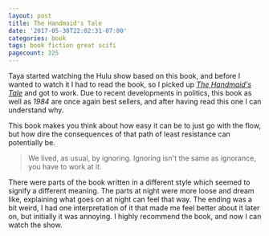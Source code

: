 ```yaml
---
layout: post
title: The Handmaid's Tale
date: '2017-05-30T22:02:31-07:00'
categories: book
tags: book fiction great scifi
pagecount: 325
---
```


Taya started watching the Hulu show based on this book, and before I wanted to watch it I had to
read the book, so I picked up [*The Handmaid's Tale*][handmaid-amazon] and got to work. Due to recent
developments in politics, this book as well as *1984* are once again best sellers, and after having
read this one I can understand why.

This book makes you think about how
easy it can be to just go with the flow, but how dire the consequences of that path of least
resistance can potentially be.

> We lived, as usual, by ignoring. Ignoring isn't the same as ignorance, you have to work at it.

There were parts of the book written in a different style which seemed to signify a different
meaning. The parts at night were more loose and dream like, explaining what goes on at night can
feel that way. The ending was a bit weird, I had one interpretation of it that made me feel better
about it later on, but initially it was annoying. I highly recommend the book, and now I can watch
the show.


[handmaid-amazon]:      http://a.co/8tar4PK
